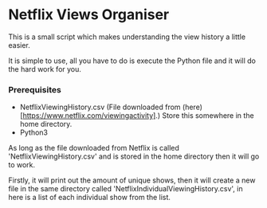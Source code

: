 # Netflix Views Organiser

This is a small script which makes understanding the view history a little easier.

It is simple to use, all you have to do is execute the Python file and it will
do the hard work for you.

### Prerequisites

- NetflixViewingHistory.csv (File downloaded from (here)[https://www.netflix.com/viewingactivity].)
  Store this somewhere in the home directory.
- Python3

As long as the file downloaded from Netflix is called 'NetflixViewingHistory.csv'
and is stored in the home directory then it will go to work.

Firstly, it will print out the amount of unique shows, then it will create a new
file in the same directory called 'NetflixIndividualViewingHistory.csv', in here
is a list of each individual show from the list.
